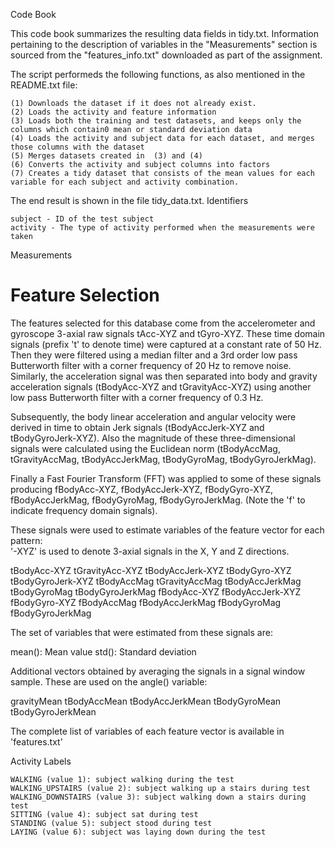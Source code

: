 Code Book

This code book summarizes the resulting data fields in tidy.txt. Information pertaining to the description of variables in the "Measurements" section is sourced from the "features_info.txt" downloaded as part of the assignment.

The script performeds the following functions, as also mentioned in the README.txt file:

    (1) Downloads the dataset if it does not already exist.
    (2) Loads the activity and feature information
    (3) Loads both the training and test datasets, and keeps only the columns which contain0 mean or standard deviation data
    (4) Loads the activity and subject data for each dataset, and merges those columns with the dataset
    (5) Merges datasets created in  (3) and (4)
    (6) Converts the activity and subject columns into factors
    (7) Creates a tidy dataset that consists of the mean values for each variable for each subject and activity combination.

The end result is shown in the file tidy_data.txt.
Identifiers

    subject - ID of the test subject
    activity - The type of activity performed when the measurements were taken

Measurements

Feature Selection 
=================

The features selected for this database come from the accelerometer and gyroscope 3-axial raw signals tAcc-XYZ and tGyro-XYZ. These time domain signals (prefix 't' to denote time) were captured at a constant rate of 50 Hz. Then they were filtered using a median filter and a 3rd order low pass Butterworth filter with a corner frequency of 20 Hz to remove noise. Similarly, the acceleration signal was then separated into body and gravity acceleration signals (tBodyAcc-XYZ and tGravityAcc-XYZ) using another low pass Butterworth filter with a corner frequency of 0.3 Hz. 

Subsequently, the body linear acceleration and angular velocity were derived in time to obtain Jerk signals (tBodyAccJerk-XYZ and tBodyGyroJerk-XYZ). Also the magnitude of these three-dimensional signals were calculated using the Euclidean norm (tBodyAccMag, tGravityAccMag, tBodyAccJerkMag, tBodyGyroMag, tBodyGyroJerkMag). 

Finally a Fast Fourier Transform (FFT) was applied to some of these signals producing fBodyAcc-XYZ, fBodyAccJerk-XYZ, fBodyGyro-XYZ, fBodyAccJerkMag, fBodyGyroMag, fBodyGyroJerkMag. (Note the 'f' to indicate frequency domain signals). 

These signals were used to estimate variables of the feature vector for each pattern:  
'-XYZ' is used to denote 3-axial signals in the X, Y and Z directions.

tBodyAcc-XYZ
tGravityAcc-XYZ
tBodyAccJerk-XYZ
tBodyGyro-XYZ
tBodyGyroJerk-XYZ
tBodyAccMag
tGravityAccMag
tBodyAccJerkMag
tBodyGyroMag
tBodyGyroJerkMag
fBodyAcc-XYZ
fBodyAccJerk-XYZ
fBodyGyro-XYZ
fBodyAccMag
fBodyAccJerkMag
fBodyGyroMag
fBodyGyroJerkMag

The set of variables that were estimated from these signals are: 

mean(): Mean value
std(): Standard deviation


Additional vectors obtained by averaging the signals in a signal window sample. These are used on the angle() variable:

gravityMean
tBodyAccMean
tBodyAccJerkMean
tBodyGyroMean
tBodyGyroJerkMean

The complete list of variables of each feature vector is available in 'features.txt'

Activity Labels

    WALKING (value 1): subject walking during the test
    WALKING_UPSTAIRS (value 2): subject walking up a stairs during test
    WALKING_DOWNSTAIRS (value 3): subject walking down a stairs during test
    SITTING (value 4): subject sat during test
    STANDING (value 5): subject stood during test
    LAYING (value 6): subject was laying down during the test
